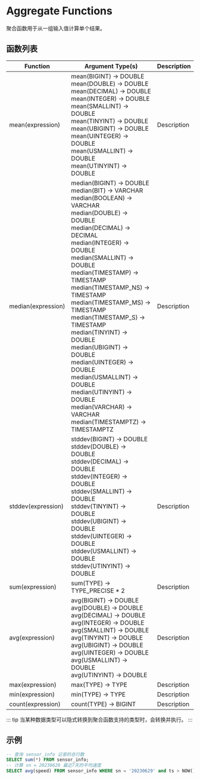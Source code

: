 # Aggregate Functions

聚合函数用于从一组输入值计算单个结果。


## 函数列表

|  Function            | Argument Type(s)                        |           Description                               |
|  -----------------   |------------------------------------     |------------------------------------------------------------------------------           |
|mean(expression)|mean(BIGINT) -> DOUBLE <br> mean(DOUBLE) -> DOUBLE <br> mean(DECIMAL) -> DOUBLE <br> mean(INTEGER) -> DOUBLE <br> mean(SMALLINT) -> DOUBLE <br> mean(TINYINT) -> DOUBLE <br> mean(UBIGINT) -> DOUBLE <br> mean(UINTEGER) -> DOUBLE <br> mean(USMALLINT) -> DOUBLE <br> mean(UTINYINT) -> DOUBLE <br> |Description|
|median(expression)|median(BIGINT) -> DOUBLE <br> median(BIT) -> VARCHAR <br> median(BOOLEAN) -> VARCHAR <br> median(DOUBLE) -> DOUBLE <br> median(DECIMAL) -> DECIMAL <br> median(INTEGER) -> DOUBLE <br> median(SMALLINT) -> DOUBLE <br> median(TIMESTAMP) -> TIMESTAMP <br> median(TIMESTAMP_NS) -> TIMESTAMP <br> median(TIMESTAMP_MS) -> TIMESTAMP <br> median(TIMESTAMP_S) -> TIMESTAMP <br> median(TINYINT) -> DOUBLE <br> median(UBIGINT) -> DOUBLE <br> median(UINTEGER) -> DOUBLE <br> median(USMALLINT) -> DOUBLE <br> median(UTINYINT) -> DOUBLE <br> median(VARCHAR) -> VARCHAR <br> median(TIMESTAMPTZ) -> TIMESTAMPTZ <br> |Description|
|stddev(expression)|stddev(BIGINT) -> DOUBLE <br> stddev(DOUBLE) -> DOUBLE <br> stddev(DECIMAL) -> DOUBLE <br> stddev(INTEGER) -> DOUBLE <br> stddev(SMALLINT) -> DOUBLE <br> stddev(TINYINT) -> DOUBLE <br> stddev(UBIGINT) -> DOUBLE <br> stddev(UINTEGER) -> DOUBLE <br> stddev(USMALLINT) -> DOUBLE <br> stddev(UTINYINT) -> DOUBLE <br> |Description|
|sum(expression)|sum(TYPE) -> TYPE_PRECISE * 2 <br> |Description|
|avg(expression)|avg(BIGINT) -> DOUBLE <br> avg(DOUBLE) -> DOUBLE <br> avg(DECIMAL) -> DOUBLE <br> avg(INTEGER) -> DOUBLE <br> avg(SMALLINT) -> DOUBLE <br> avg(TINYINT) -> DOUBLE <br> avg(UBIGINT) -> DOUBLE <br> avg(UINTEGER) -> DOUBLE <br> avg(USMALLINT) -> DOUBLE <br> avg(UTINYINT) -> DOUBLE <br> |Description|
|max(expression)|max(TYPE) -> TYPE <br>  |Description|
|min(expression)|min(TYPE) -> TYPE <br>  |Description|
|count(expression)|count(TYPE) -> BIGINT <br> |Description|

::: tip
当某种数据类型可以隐式转换到聚合函数支持的类型时，会转换并执行。
:::

## 示例
```SQL
-- 查询 sensor_info 记录的总行数
SELECT sum(*) FROM sensor_info;
-- 计算 sn = 20230629 最近7天的平均速度
SELECT avg(speed) FROM sensor_info WHERE sn = '20230629' and ts > NOW() - interval '7 day';
```